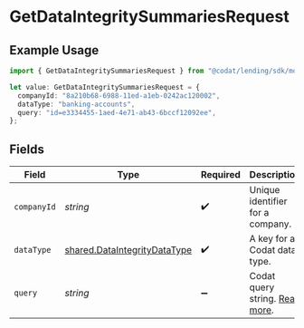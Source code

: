 # GetDataIntegritySummariesRequest

## Example Usage

```typescript
import { GetDataIntegritySummariesRequest } from "@codat/lending/sdk/models/operations";

let value: GetDataIntegritySummariesRequest = {
  companyId: "8a210b68-6988-11ed-a1eb-0242ac120002",
  dataType: "banking-accounts",
  query: "id=e3334455-1aed-4e71-ab43-6bccf12092ee",
};
```

## Fields

| Field                                                                               | Type                                                                                | Required                                                                            | Description                                                                         | Example                                                                             |
| ----------------------------------------------------------------------------------- | ----------------------------------------------------------------------------------- | ----------------------------------------------------------------------------------- | ----------------------------------------------------------------------------------- | ----------------------------------------------------------------------------------- |
| `companyId`                                                                         | *string*                                                                            | :heavy_check_mark:                                                                  | Unique identifier for a company.                                                    | 8a210b68-6988-11ed-a1eb-0242ac120002                                                |
| `dataType`                                                                          | [shared.DataIntegrityDataType](../../../sdk/models/shared/dataintegritydatatype.md) | :heavy_check_mark:                                                                  | A key for a Codat data type.                                                        | banking-accounts                                                                    |
| `query`                                                                             | *string*                                                                            | :heavy_minus_sign:                                                                  | Codat query string. [Read more](https://docs.codat.io/using-the-api/querying).      | id=e3334455-1aed-4e71-ab43-6bccf12092ee                                             |